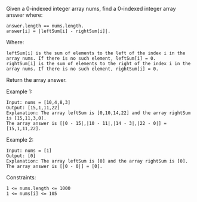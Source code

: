 Given a 0-indexed integer array nums, find a 0-indexed integer array answer where:

    answer.length == nums.length.
    answer[i] = |leftSum[i] - rightSum[i]|.

Where:

    leftSum[i] is the sum of elements to the left of the index i in the array nums. If there is no such element, leftSum[i] = 0.
    rightSum[i] is the sum of elements to the right of the index i in the array nums. If there is no such element, rightSum[i] = 0.

Return the array answer.



Example 1:

    Input: nums = [10,4,8,3]
    Output: [15,1,11,22]
    Explanation: The array leftSum is [0,10,14,22] and the array rightSum is [15,11,3,0].
    The array answer is [|0 - 15|,|10 - 11|,|14 - 3|,|22 - 0|] = [15,1,11,22].

Example 2:

    Input: nums = [1]
    Output: [0]
    Explanation: The array leftSum is [0] and the array rightSum is [0].
    The array answer is [|0 - 0|] = [0].



Constraints:

    1 <= nums.length <= 1000
    1 <= nums[i] <= 105

